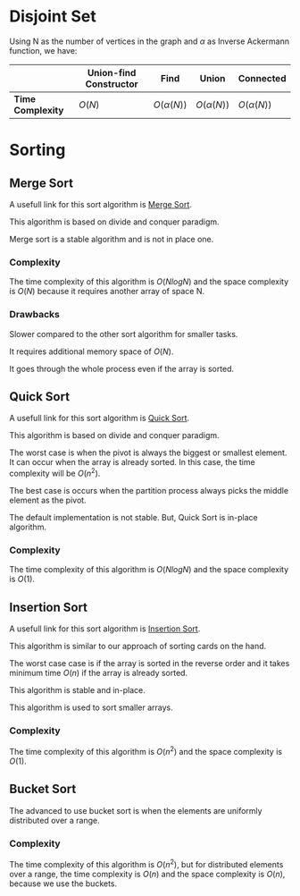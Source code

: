 # Disjoint Set

Using N as the number of vertices in the graph and $\alpha$ as Inverse Ackermann function, we have:

|   |  **Union-find Constructor**  | **Find** | **Union** | **Connected**
| ------------------- | ------------------- | ------------------- | ------------------- | ------------------- |
|  **Time Complexity** |  $O(N)$ | $O(\alpha(N))$ | $O(\alpha(N))$ | $O(\alpha(N))$



# Sorting

## Merge Sort

A usefull link for this sort algorithm is [Merge Sort](https://www.geeksforgeeks.org/merge-sort/). 

This algorithm is based on divide and  conquer paradigm.

Merge sort is a stable algorithm and is not in place one.

### Complexity

The time complexity of this algorithm is $O(NlogN)$ and the space complexity is $O(N)$ because it requires another array of space N.

### Drawbacks

Slower compared to the other sort algorithm for smaller tasks.

It requires additional memory space of $O(N)$.

It goes through the whole process even if the array is sorted.


## Quick Sort

A usefull link for this sort algorithm is [Quick Sort](https://www.geeksforgeeks.org/quick-sort/). 

This algorithm is based on divide and  conquer paradigm.

The worst case is when the pivot is always the biggest or smallest element. It can occur when the array is already sorted. In this case, the time complexity will be $O(n^2)$.

The best case is occurs when the partition process always picks the middle element as the pivot.

The default implementation is not stable. But, Quick Sort is in-place algorithm.

### Complexity

The time complexity of this algorithm is $O(NlogN)$ and the space complexity is $O(1)$.

## Insertion Sort

A usefull link for this sort algorithm is [Insertion Sort](https://www.geeksforgeeks.org/insertion-sort/). 

This algorithm is similar to our approach of sorting cards on the hand.

The worst case case is if the array is sorted in the reverse order and it takes minimum time $O(n)$ if the array is already sorted.

This algorithm is stable and in-place. 

This algorithm is used to sort smaller arrays.

### Complexity

The time complexity of this algorithm is $O(n^2)$ and the space complexity is $O(1)$.


## Bucket Sort

The advanced to use bucket sort is when the elements are uniformly distributed over a range.

### Complexity

The time complexity of this algorithm is $O(n^2)$, but for distributed elements over a range, the time complexity is $O(n)$ and the space complexity is $O(n)$, because we use the buckets.